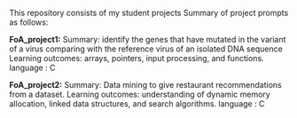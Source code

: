 This repository consists of my student projects
Summary of project prompts as follows:

**FoA_project1:**
  Summary: identify the genes that have mutated in the variant of a virus comparing with the reference virus of an isolated DNA sequence 
  Learning outcomes: arrays, pointers, input processing, and functions.
  language : C

**FoA_project2:**
  Summary: Data mining to give restaurant recommendations from a dataset.
  Learning outcomes: understanding of dynamic memory allocation, linked data structures, and search algorithms.
  language : C
